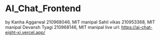 # AI_Chat_Frontend
by Kanha Aggarwal 210968046, MIT manipal
   Sahil vikas 210953368, MIT manipal
   Devansh Tyagi 210968146, MIT manipal
live url: https://ai-chat-eight-xi.vercel.app/

